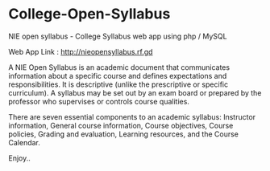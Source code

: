 # College-Open-Syllabus
NIE open syllabus - College Syllabus web app using php / MySQL

Web App Link : http://nieopensyllabus.rf.gd


A NIE Open Syllabus is an academic document that communicates information about a specific course and defines expectations and responsibilities. It is descriptive (unlike the prescriptive or specific curriculum). A syllabus may be set out by an exam board or prepared by the professor who supervises or controls course qualities.

There are seven essential components to an academic syllabus: Instructor information, General course information, Course objectives, Course policies, Grading and evaluation, Learning resources, and the Course Calendar.

Enjoy..
